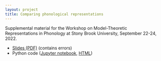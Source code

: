 ```yaml
---
layout: project
title: Comparing phonological representations
---
```


Supplemental material for the Workshop on Model-Theoretic Representations in Phonology at Stony Brook University, September 22-24, 2022.

* [Slides (PDF)](../assets/slides/danis2022-stonybrook-natclass.pdf) (contains errors)
* Python code ([Jupyter notebook](../assets/code/natural_class_extensions.ipynb), [HTML](../assets/code/natural_class_extensions.html))